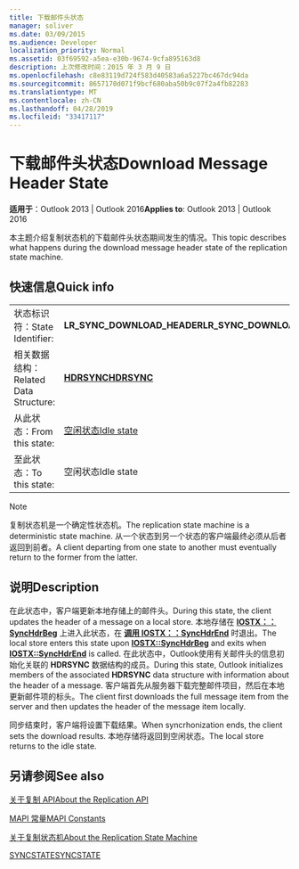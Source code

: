```yaml
---
title: 下载邮件头状态
manager: soliver
ms.date: 03/09/2015
ms.audience: Developer
localization_priority: Normal
ms.assetid: 03f69592-a5ea-e30b-9674-9cfa895163d8
description: 上次修改时间：2015 年 3 月 9 日
ms.openlocfilehash: c8e83119d724f583d40583a6a5227bc467dc94da
ms.sourcegitcommit: 8657170d071f9bcf680aba50b9c07f2a4fb82283
ms.translationtype: MT
ms.contentlocale: zh-CN
ms.lasthandoff: 04/28/2019
ms.locfileid: "33417117"
---
```

# <a name="download-message-header-state"></a><span data-ttu-id="505af-103">下载邮件头状态</span><span class="sxs-lookup"><span data-stu-id="505af-103">Download Message Header State</span></span>

  
  
<span data-ttu-id="505af-104">**适用于**：Outlook 2013 | Outlook 2016</span><span class="sxs-lookup"><span data-stu-id="505af-104">**Applies to**: Outlook 2013 | Outlook 2016</span></span> 
  
 <span data-ttu-id="505af-105">本主题介绍复制状态机的下载邮件头状态期间发生的情况。</span><span class="sxs-lookup"><span data-stu-id="505af-105">This topic describes what happens during the download message header state of the replication state machine.</span></span> 
  
## <a name="quick-info"></a><span data-ttu-id="505af-106">快速信息</span><span class="sxs-lookup"><span data-stu-id="505af-106">Quick info</span></span>

|||
|:-----|:-----|
|<span data-ttu-id="505af-107">状态标识符：</span><span class="sxs-lookup"><span data-stu-id="505af-107">State Identifier:</span></span>  <br/> |<span data-ttu-id="505af-108">**LR_SYNC_DOWNLOAD_HEADER**</span><span class="sxs-lookup"><span data-stu-id="505af-108">**LR_SYNC_DOWNLOAD_HEADER**</span></span> <br/> |
|<span data-ttu-id="505af-109">相关数据结构：</span><span class="sxs-lookup"><span data-stu-id="505af-109">Related Data Structure:</span></span>  <br/> |<span data-ttu-id="505af-110">**[HDRSYNC](hdrsync.md)**</span><span class="sxs-lookup"><span data-stu-id="505af-110">**[HDRSYNC](hdrsync.md)**</span></span> <br/> |
|<span data-ttu-id="505af-111">从此状态：</span><span class="sxs-lookup"><span data-stu-id="505af-111">From this state:</span></span>  <br/> |[<span data-ttu-id="505af-112">空闲状态</span><span class="sxs-lookup"><span data-stu-id="505af-112">Idle state</span></span>](idle-state.md) <br/> |
|<span data-ttu-id="505af-113">至此状态：</span><span class="sxs-lookup"><span data-stu-id="505af-113">To this state:</span></span>  <br/> |<span data-ttu-id="505af-114">空闲状态</span><span class="sxs-lookup"><span data-stu-id="505af-114">Idle state</span></span>  <br/> |
   
> [!NOTE]
> <span data-ttu-id="505af-115">复制状态机是一个确定性状态机。</span><span class="sxs-lookup"><span data-stu-id="505af-115">The replication state machine is a deterministic state machine.</span></span> <span data-ttu-id="505af-116">从一个状态到另一个状态的客户端最终必须从后者返回到前者。</span><span class="sxs-lookup"><span data-stu-id="505af-116">A client departing from one state to another must eventually return to the former from the latter.</span></span> 
  
## <a name="description"></a><span data-ttu-id="505af-117">说明</span><span class="sxs-lookup"><span data-stu-id="505af-117">Description</span></span>

<span data-ttu-id="505af-118">在此状态中，客户端更新本地存储上的邮件头。</span><span class="sxs-lookup"><span data-stu-id="505af-118">During this state, the client updates the header of a message on a local store.</span></span> <span data-ttu-id="505af-119">本地存储在 **[IOSTX：：SyncHdrBeg](iostx-synchdrbeg.md)** 上进入此状态，在 **[调用 IOSTX：：SyncHdrEnd](iostx-synchdrend.md)** 时退出。</span><span class="sxs-lookup"><span data-stu-id="505af-119">The local store enters this state upon **[IOSTX::SyncHdrBeg](iostx-synchdrbeg.md)** and exits when **[IOSTX::SyncHdrEnd](iostx-synchdrend.md)** is called.</span></span> <span data-ttu-id="505af-120">在此状态中，Outlook使用有关邮件头的信息初始化关联的 **HDRSYNC** 数据结构的成员。</span><span class="sxs-lookup"><span data-stu-id="505af-120">During this state, Outlook initializes members of the associated **HDRSYNC** data structure with information about the header of a message.</span></span> <span data-ttu-id="505af-121">客户端首先从服务器下载完整邮件项目，然后在本地更新邮件项的标头。</span><span class="sxs-lookup"><span data-stu-id="505af-121">The client first downloads the full message item from the server and then updates the header of the message item locally.</span></span> 
  
<span data-ttu-id="505af-122">同步结束时，客户端将设置下载结果。</span><span class="sxs-lookup"><span data-stu-id="505af-122">When syncrhonization ends, the client sets the download results.</span></span> <span data-ttu-id="505af-123">本地存储将返回到空闲状态。</span><span class="sxs-lookup"><span data-stu-id="505af-123">The local store returns to the idle state.</span></span>
  
## <a name="see-also"></a><span data-ttu-id="505af-124">另请参阅</span><span class="sxs-lookup"><span data-stu-id="505af-124">See also</span></span>



[<span data-ttu-id="505af-125">关于复制 API</span><span class="sxs-lookup"><span data-stu-id="505af-125">About the Replication API</span></span>](about-the-replication-api.md)
  
[<span data-ttu-id="505af-126">MAPI 常量</span><span class="sxs-lookup"><span data-stu-id="505af-126">MAPI Constants</span></span>](mapi-constants.md)
  
[<span data-ttu-id="505af-127">关于复制状态机</span><span class="sxs-lookup"><span data-stu-id="505af-127">About the Replication State Machine</span></span>](about-the-replication-state-machine.md)
  
[<span data-ttu-id="505af-128">SYNCSTATE</span><span class="sxs-lookup"><span data-stu-id="505af-128">SYNCSTATE</span></span>](syncstate.md)

